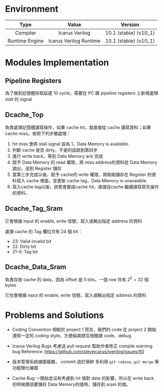 # Environment

|       Type       |         Value          |        Version        |
| :--------------: | :--------------------: | :-------------------: |
|     Compiler     |     Icarus Verilog     | 10.1 (stable) (v10_1) |
|  Runtime Engine  | Icarus Verilog Runtime | 10.1 (stable) (v10_1) |

# Modules Implementation

## Pipeline Registers
為了做到記憶體存取延遲 10 cycle，需要在 PC 跟 pipeline registers 上新增處理 stall 的 signal

## Dcache_Top
負責處理記憶體讀寫操作，如果 cache hit，就直接從 cache 讀寫資料；如果 cache miss，依照下列步驟處理：
  1. hit miss 會將 stall signal 設為 1，Data Memory is available.
  2. 判斷 cache 是否 dirty，不是的話跳到第四步
  3. 進行 write back，等到 Data Memory ack 完成
  4. 賦予 Data Memory 的 read 權限，將 miss address的資料從 Data Memory 調出，送到 Register 儲存
  5. 當第三步完成以後，賦予 cache的 write 權限，將剛剛儲存在 Register 的資料寫入 cache 裡面，並更新 cache tag，Data Memory is unavaiable.
  6. 寫入cache tag以後，狀態會變成cache hit，直接從cache 繼續讀寫原先操作的資料。

## Dcache_Tag_Sram
它會根據 input 的 enable, write 信號，寫入或輸出指定 address 的資料

處理 cache 的 Tag 欄位共有 24 個 bit：
- 23: Valid-invalid bit
- 22: Dirty bit
- 21-0: Tag bit

## Dcache_Data_Sram
負責存放 cache 的 data，因為 offset 是 5 bits，一個 row 共有 $2^5=32$ 個 bytes

它也會根據 input 的 enable, write 信號，寫入或輸出指定 address 的資料


# Problems and Solutions
+ Coding Convention
相較於 project 1 而言，我們的 code 在 project 2 開始遵照一定的 coding style，方便組員間互相閱讀 code、debug

+ Icarus Verilog Bugs
考慮送 pull request 幫助作者修正 compile warning bug
Reference: https://github.com/steveicarus/iverilog/issues/93

+ 版本管理系統線圖複雜， commit 過於瑣碎
多利用 `git rebase`, `git merge` 等功能簡化線圖

+ Cache Bug
一開始並沒有考慮到 hit 值對 data 的影響，所以在 write back 的時候應該要儲存 Data Memory的值時，儲存到 sram 的值。

